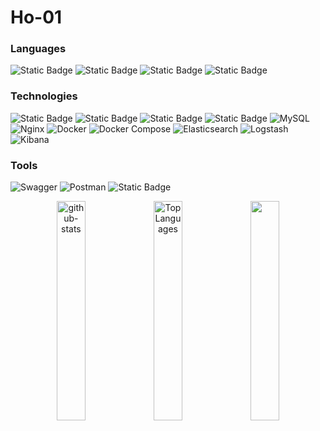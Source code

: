 # Ho-01

### Languages
![Static Badge](https://img.shields.io/badge/Java-black?style=flat&logoColor=white)
![Static Badge](https://img.shields.io/badge/SQL-black?style=flat&logoColor=white)
![Static Badge](https://img.shields.io/badge/JavaScript-black?style=flat&logo=javascript&logoColor=Black)
![Static Badge](https://img.shields.io/badge/Python-black?style=flat&logo=python&logoColor=blue)

### Technologies
![Static Badge](https://img.shields.io/badge/Spring%20Boot-black?style=flat&logo=springboot&logoColor=green)
![Static Badge](https://img.shields.io/badge/Spring%20Security-black?style=flat&logo=springsecurity&logoColor=green)
![Static Badge](https://img.shields.io/badge/Amazon%20EC2-black?style=flat&logo=amazonec2&logoColor=orange)
![Static Badge](https://img.shields.io/badge/Amazon%20RDS-black?style=flat&logo=amazonrds&logoColor=blue)
![MySQL](https://img.shields.io/badge/-MySQL-000?logo=mysql&logoColor=4479A1&labelColor=000&style=flat-square)
![Nginx](https://img.shields.io/badge/-Nginx-000?logo=nginx&logoColor=009639&labelColor=000&style=flat-square)
![Docker](https://img.shields.io/badge/-Docker-000?logo=docker&logoColor=2496ED&labelColor=000&style=flat-square)
![Docker Compose](https://img.shields.io/badge/-Docker%20Compose-000?logo=docker&logoColor=2496ED&labelColor=000&style=flat-square)
![Elasticsearch](https://img.shields.io/badge/-Elasticsearch-000?logo=elasticsearch&logoColor=FFFFFF&labelColor=000&style=flat-square)
![Logstash](https://img.shields.io/badge/-Logstash-000?logo=logstash&logoColor=FFFFFF&labelColor=000&style=flat-square)
![Kibana](https://img.shields.io/badge/-Kibana-000?logo=kibana&logoColor=FFFFFF&labelColor=000&style=flat-square)

### Tools
![Swagger](https://img.shields.io/badge/-Swagger-000?logo=swagger&logoColor=85EA2D&labelColor=000&style=flat-square)
![Postman](https://img.shields.io/badge/-Postman-000?logo=postman&logoColor=FF6C37&labelColor=000&style=flat-square)
![Static Badge](https://img.shields.io/badge/Github-black?style=flat&logo=github&logoColor=white)

<p align="center">
  <img src="https://github-readme-stats.vercel.app/api?username=Ho-01&show_icons=true&theme=radical" alt="github-stats" width="30%">
  <img src="https://github-readme-stats.vercel.app/api/top-langs/?username=Ho-01&layout=compact" alt="Top Languages" width="30%" >
  <img src="https://mazassumnida.wtf/api/v2/generate_badge?boj=ho_01" width="30%"/>
</p>
